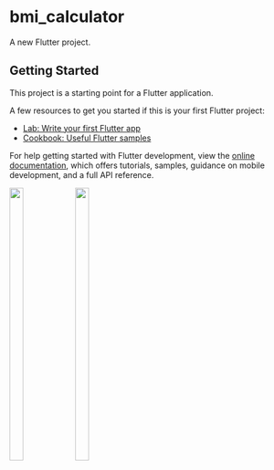# bmi_calculator

A new Flutter project.

## Getting Started

This project is a starting point for a Flutter application.

A few resources to get you started if this is your first Flutter project:

- [Lab: Write your first Flutter app](https://docs.flutter.dev/get-started/codelab)
- [Cookbook: Useful Flutter samples](https://docs.flutter.dev/cookbook)

For help getting started with Flutter development, view the
[online documentation](https://docs.flutter.dev/), which offers tutorials,
samples, guidance on mobile development, and a full API reference.

<p float="center">

<img src="https://user-images.githubusercontent.com/118955280/211752747-68d3e4d2-b2cc-4912-ba34-283b5e4bf56d.png" width=22% height=35%>
<img src="https://user-images.githubusercontent.com/118955280/211770153-9ecfaf30-66fc-426a-9191-23e94eb08d68.png" width=22% height=35%>

</p>
